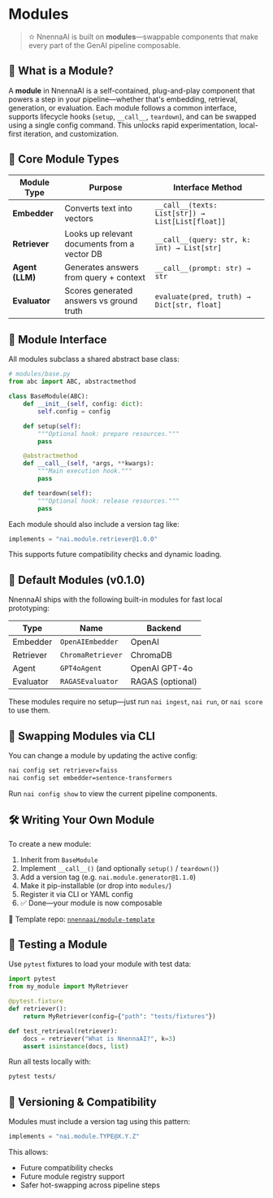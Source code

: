 # Modules

> ✫️ NnennaAI is built on **modules**—swappable components that make every part of the GenAI pipeline composable.

## 🧩 What is a Module?

A **module** in NnennaAI is a self-contained, plug-and-play component that powers a step in your pipeline—whether that's embedding, retrieval, generation, or evaluation. Each module follows a common interface, supports lifecycle hooks (`setup`, `__call__`, `teardown`), and can be swapped using a single config command. This unlocks rapid experimentation, local-first iteration, and customization.

## 🔢 Core Module Types

| Module Type     | Purpose                                      | Interface Method                                 |
| --------------- | -------------------------------------------- | ------------------------------------------------ |
| **Embedder**    | Converts text into vectors                   | `__call__(texts: List[str]) → List[List[float]]` |
| **Retriever**   | Looks up relevant documents from a vector DB | `__call__(query: str, k: int) → List[str]`       |
| **Agent (LLM)** | Generates answers from query + context       | `__call__(prompt: str) → str`                    |
| **Evaluator**   | Scores generated answers vs ground truth     | `evaluate(pred, truth) → Dict[str, float]`       |

## 🧱 Module Interface

All modules subclass a shared abstract base class:

```python
# modules/base.py
from abc import ABC, abstractmethod

class BaseModule(ABC):
    def __init__(self, config: dict):
        self.config = config

    def setup(self):
        """Optional hook: prepare resources."""
        pass

    @abstractmethod
    def __call__(self, *args, **kwargs):
        """Main execution hook."""
        pass

    def teardown(self):
        """Optional hook: release resources."""
        pass
```

Each module should also include a version tag like:

```python
implements = "nai.module.retriever@1.0.0"
```

This supports future compatibility checks and dynamic loading.

## 🚀 Default Modules (v0.1.0)

NnennaAI ships with the following built-in modules for fast local prototyping:

| Type      | Name              | Backend          |
| --------- | ----------------- | ---------------- |
| Embedder  | `OpenAIEmbedder`  | OpenAI           |
| Retriever | `ChromaRetriever` | ChromaDB         |
| Agent     | `GPT4oAgent`      | OpenAI GPT-4o    |
| Evaluator | `RAGASEvaluator`  | RAGAS (optional) |

These modules require no setup—just run `nai ingest`, `nai run`, or `nai score` to use them.

## 🔄 Swapping Modules via CLI

You can change a module by updating the active config:

```bash
nai config set retriever=faiss
nai config set embedder=sentence-transformers
```

Run `nai config show` to view the current pipeline components.

## 🛠️ Writing Your Own Module

To create a new module:

1. Inherit from `BaseModule`
2. Implement `__call__()` (and optionally `setup()` / `teardown()`)
3. Add a version tag (e.g. `nai.module.generator@1.1.0`)
4. Make it pip-installable (or drop into `modules/`)
5. Register it via CLI or YAML config
6. ✅ Done—your module is now composable

🔗 Template repo: [`nnennaai/module-template`](https://github.com/nnennaai/module-template)

## 🧪 Testing a Module

Use `pytest` fixtures to load your module with test data:

```python
import pytest
from my_module import MyRetriever

@pytest.fixture
def retriever():
    return MyRetriever(config={"path": "tests/fixtures"})

def test_retrieval(retriever):
    docs = retriever("What is NnennaAI?", k=3)
    assert isinstance(docs, list)
```

Run all tests locally with:

```bash
pytest tests/
```

## 🧽 Versioning & Compatibility

Modules must include a version tag using this pattern:

```python
implements = "nai.module.TYPE@X.Y.Z"
```

This allows:

- Future compatibility checks
- Future module registry support
- Safer hot-swapping across pipeline steps

